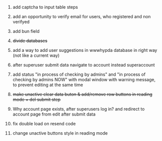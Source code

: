 1. add captcha to input table steps

2. add an opportunity to verify email for users, who registered and non verifyed

3. add bun field

4. ~~divide databases~~

5. add a way to add user suggestions in wwwhypda database in right way (not like a current way)

6. after superuser submit data navigate to account instead superaccount

7. add status "in process of checking by admins" and "in process of checking by admins NOW" with modal window with warning message, to prevent editing at the same time

8. ~~make unactive clear data buton & add/remove row buttons in reading mode + del submit step~~

9. Why account page exists, after superusers log in? and redirect to account page from edit after submit data  

10. fix double load on resend code

11. change unactive buttons style in reading mode